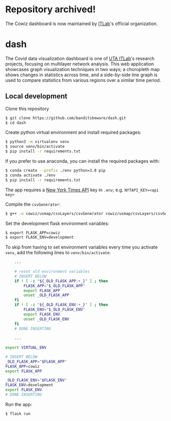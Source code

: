 # Repository archived!
The Cowiz dashboard is now maintained by [ITLab](https://github.com/ITLab-research/cowiz-bangkok-dashboard)'s official organization.

# dash
The Covid data visualization dashboard is one of [UTA ITLab](https://itlab.uta.edu)'s research projects, focusing on multilayer network analysis. This web application showcases graph visualization techniques in two ways; a choropleth map shows changes in statistics across time, and a side-by-side line graph is used to compare statistics from various regions over a similar time period. 

## Local development
Clone this repository
```bash
$ git clone https://github.com/banditsbeware/dash.git
$ cd dash
```

Create python virtual environment and install required packages: <br>
```bash
$ python3 -m virtualenv venv
$ source venv/bin/activate
$ pip install -r requirements.txt
```

If you prefer to use anaconda, you can install the required packages with:
```bash
$ conda create --prefix ./env python=3.8 pip
$ conda activate ./env
$ pip install -r requirements.txt
```

The app requires a [New York Times API](https://developer.nytimes.com) key in `.env`; e.g. `NYTAPI_KEY=<api key>`

Compile the `csvGenerator`:
```bash
$ g++ -o cowiz/usmap/csvLayers/csvGenerator cowiz/usmap/csvLayers/csvGenerator.cpp
```

Set the development flask environment variables:
```bash
$ export FLASK_APP=cowiz
$ export FLASK_ENV=development
```

To skip from having to set environment variables every time you activate `venv`, add the following lines to `venv/bin/activate`:
```bash
    ...
    
    # reset old environment variables
    # INSERT BELOW
    if ! [ -z "${_OLD_FLASK_APP:+_}" ] ; then
        FLASK_APP="$_OLD_FLASK_APP"
        export FLASK_APP
        unset _OLD_FLASK_APP
    fi
    if ! [ -z "${_OLD_FLASK_ENV:+_}" ] ; then
        FLASK_ENV="$_OLD_FLASK_ENV"
        export FLASK_ENV
        unset _OLD_FLASK_ENV
    fi
    # DONE INSERTING
    
    ...
    
export VIRTUAL_ENV

# INSERT BELOW
_OLD_FLASK_APP="$FLASK_APP"
FLASK_APP=cowiz
export FLASK_APP

_OLD_FLASK_ENV="$FLASK_ENV"
FLASK_ENV=development
export FLASK_ENV
# DONE INSERTING
```

Run the app:<br>
```bash
$ flask run
```
